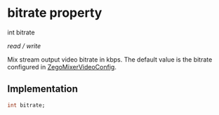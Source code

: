 


# bitrate property







int bitrate
  
_<span class="feature">read / write</span>_



<p>Mix stream output video bitrate in kbps. The default value is the bitrate configured in <a href="../../zego_uikit_prebuilt_live_audio_room/ZegoMixerVideoConfig-class.md">ZegoMixerVideoConfig</a>.</p>



## Implementation

```dart
int bitrate;
```








